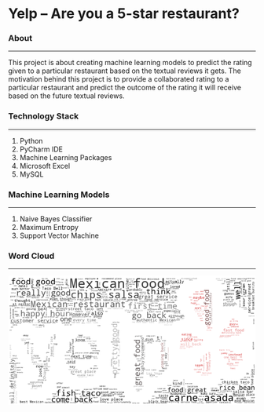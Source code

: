 Yelp – Are you a 5-star restaurant?
========================================

### About ###
-----------------------------
This project is about creating machine learning models to predict the rating given to a particular restaurant based on the textual reviews it gets. The motivation behind this project is to provide a collaborated rating to a particular restaurant and predict the outcome of the rating it will receive based on the future textual reviews.

### Technology Stack ### 
-----------------------------
1. Python
2. PyCharm IDE
3. Machine Learning Packages
4. Microsoft Excel
5. MySQL

### Machine Learning Models ###
-----------------------------
1. Naive Bayes Classifier
2. Maximum Entropy
3. Support Vector Machine

### Word Cloud ###
-----------------------------
![alt text](https://github.com/kushg18/yelp-resto-rate-predictor/blob/master/src/wordcloud.png)